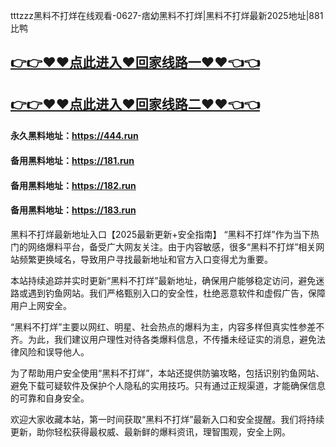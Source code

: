 tttzzz黑料不打烊在线观看-0627-痞幼黑料不打烊|黑料不打烊最新2025地址|881比鸭

## [👉👉♥♥点此进入♥回家线路一♥♥👈👈](https://unpkg.com/182run/index.html)
## [👉👉♥♥点此进入♥回家线路二♥♥👈👈](https://unpkg.com/182-1run/index.html)

#### 永久黑料地址：https://444.run
#### 备用黑料地址：https://181.run
#### 备用黑料地址：https://182.run
#### 备用黑料地址：https://183.run


黑料不打烊最新地址入口【2025最新更新+安全指南】
“黑料不打烊”作为当下热门的网络爆料平台，备受广大网友关注。由于内容敏感，很多“黑料不打烊”相关网站频繁更换域名，导致用户寻找最新地址和官方入口变得尤为重要。

本站持续追踪并实时更新“黑料不打烊”最新地址，确保用户能够稳定访问，避免迷路或遇到钓鱼网站。我们严格甄别入口的安全性，杜绝恶意软件和虚假广告，保障用户上网安全。

“黑料不打烊”主要以网红、明星、社会热点的爆料为主，内容多样但真实性参差不齐。为此，我们建议用户理性对待各类爆料信息，不传播未经证实的消息，避免法律风险和误导他人。

为了帮助用户安全使用“黑料不打烊”，本站还提供防骗攻略，包括识别钓鱼网站、避免下载可疑软件及保护个人隐私的实用技巧。只有通过正规渠道，才能确保信息的可靠和自身安全。

欢迎大家收藏本站，第一时间获取“黑料不打烊”最新入口和安全提醒。我们将持续更新，助你轻松获得最权威、最新鲜的爆料资讯，理智围观，安全上网。

